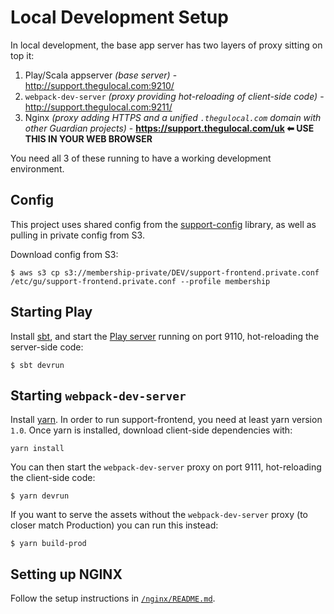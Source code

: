 # Local Development Setup

In local development, the base app server has two layers of proxy sitting on top it:

1. Play/Scala appserver _(base server)_ - http://support.thegulocal.com:9210/
2. `webpack-dev-server` _(proxy providing hot-reloading of client-side code)_ - http://support.thegulocal.com:9211/
3. Nginx _(proxy adding HTTPS and a unified `.thegulocal.com` domain with other Guardian projects)_ - **https://support.thegulocal.com/uk ⬅ USE THIS IN YOUR WEB BROWSER**

You need all 3 of these running to have a working development environment.

## Config

This project uses shared config from the [support-config](https://github.com/guardian/support-config) library, as well as pulling in private config from S3.

Download config from S3: 

```$ aws s3 cp s3://membership-private/DEV/support-frontend.private.conf /etc/gu/support-frontend.private.conf --profile membership```


## Starting Play

Install [sbt](http://www.scala-sbt.org/download.html), and start the [Play server](https://www.playframework.com/)
running on port 9110, hot-reloading the server-side code:

```
$ sbt devrun
```

## Starting `webpack-dev-server`

Install [yarn](https://yarnpkg.com/lang/en/docs/install/). In order to run support-frontend, you need at least yarn version `1.0`.
Once yarn is installed, download client-side dependencies with:

```
yarn install
```
 
You can then start the `webpack-dev-server` proxy on port 9111, hot-reloading the client-side code:

```
$ yarn devrun
```

If you want to serve the assets without the `webpack-dev-server` proxy (to closer match Production)
you can run this instead:

```
$ yarn build-prod
```

## Setting up NGINX

Follow the setup instructions in [`/nginx/README.md`](../nginx/README.md).
